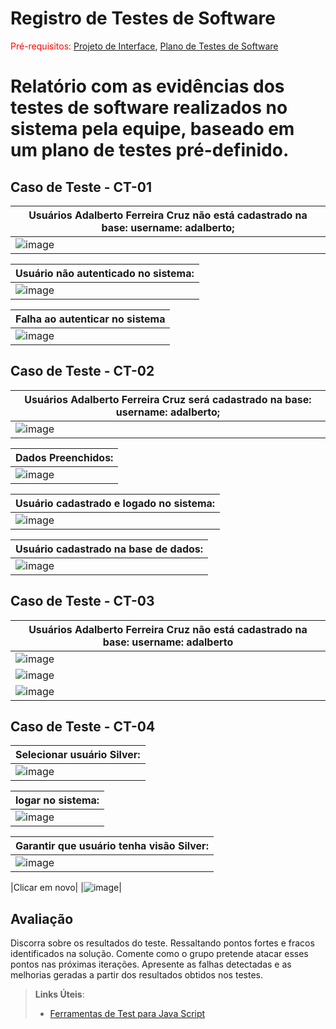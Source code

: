 # Registro de Testes de Software

<span style="color:red">Pré-requisitos: <a href="3-Projeto de Interface.md"> Projeto de Interface</a></span>, <a href="8-Plano de Testes de Software.md"> Plano de Testes de Software</a>

Relatório com as evidências dos testes de software realizados no sistema pela equipe, baseado em um plano de testes pré-definido.
=====
## Caso de Teste - CT-01          

|Usuários Adalberto Ferreira Cruz não está cadastrado na base: username: adalberto;| 
|----------------------------------------------------------------------------------|
|![image](https://user-images.githubusercontent.com/94413402/173254754-85cba624-6964-487f-8ddb-e248e3f04eca.png)| 

| Usuário não autenticado no sistema:|
|----------------------------------------------------------------------------------|
|![image](https://user-images.githubusercontent.com/94413402/173255116-aa23f942-ae0c-40ad-a113-d481a3ebdf47.png)|

|Falha ao autenticar no sistema|
|----------------------------------------------------------------------------------|
|![image](https://user-images.githubusercontent.com/94413402/173255216-3ce6b929-59b1-49c6-abfe-31e9215ecc62.png)|



## Caso de Teste - CT-02      

|Usuários Adalberto Ferreira Cruz será cadastrado na base: username: adalberto;|
|------------------------------------------------------------------------------|
|![image](https://user-images.githubusercontent.com/94413402/173255363-56edf58e-3a81-4333-8330-d117b1ac9e10.png)|

|Dados Preenchidos:|
|------------------------------------------------------------------------------|
|![image](https://user-images.githubusercontent.com/94413402/173255406-8557e186-dae9-423f-87cf-e3f8adec4763.png)|

|Usuário cadastrado e logado no sistema:|
|------------------------------------------------------------------------------|
|![image](https://user-images.githubusercontent.com/94413402/173255439-0c05fba8-c108-47d1-9615-879cb686c6ea.png)|

|Usuário cadastrado na base de dados:|
|------------------------------------------------------------------------------|
|![image](https://user-images.githubusercontent.com/94413402/173255457-8dd7e98a-4d6d-42c2-83e7-7b9bc0a938e1.png)|




## Caso de Teste - CT-03     

|Usuários Adalberto Ferreira Cruz não está cadastrado na base: username: adalberto|
|------------------------------------------------------------------------------|
|![image](https://user-images.githubusercontent.com/94413402/173255586-346da5e8-fd81-4735-a02b-4584af63fa9a.png)|
|![image](https://user-images.githubusercontent.com/94413402/173255630-9ce724fe-9bb9-4e51-9fc5-2870dc4e9958.png)|
|![image](https://user-images.githubusercontent.com/94413402/173255640-16ac7d8d-1dd9-454f-92fa-835e13db2029.png)|



## Caso de Teste - CT-04  

|Selecionar usuário Silver:|
|------------------------------------------------------------------------------|
|![image](https://user-images.githubusercontent.com/94413402/173256619-5144a909-e676-45ba-9171-1bb2be295a73.png)|

|logar no sistema:|
|------------------------------------------------------------------------------|
|![image](https://user-images.githubusercontent.com/94413402/173256686-63823774-789f-41fc-8b5f-3a6e21ed857d.png)|

|Garantir que usuário tenha visão Silver:|
|------------------------------------------------------------------------------|
|![image](https://user-images.githubusercontent.com/94413402/173256653-3be4b17e-0672-4921-9e1f-eb5082625bcb.png)|

|Clicar em novo|
|![image](https://user-images.githubusercontent.com/94413402/173256718-154a1368-7596-4df6-86a1-d293e2d7c35f.png)|




## Avaliação

Discorra sobre os resultados do teste. Ressaltando pontos fortes e fracos identificados na solução. Comente como o grupo pretende atacar esses pontos nas próximas iterações. Apresente as falhas detectadas e as melhorias geradas a partir dos resultados obtidos nos testes.

> **Links Úteis**:
> - [Ferramentas de Test para Java Script](https://geekflare.com/javascript-unit-testing/)
